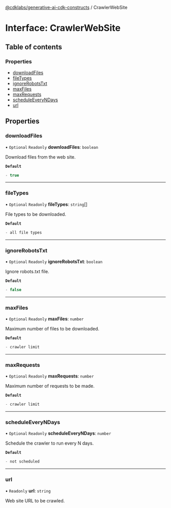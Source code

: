 [@cdklabs/generative-ai-cdk-constructs](../README.md) / CrawlerWebSite

# Interface: CrawlerWebSite

## Table of contents

### Properties

- [downloadFiles](CrawlerWebSite.md#downloadfiles)
- [fileTypes](CrawlerWebSite.md#filetypes)
- [ignoreRobotsTxt](CrawlerWebSite.md#ignorerobotstxt)
- [maxFiles](CrawlerWebSite.md#maxfiles)
- [maxRequests](CrawlerWebSite.md#maxrequests)
- [scheduleEveryNDays](CrawlerWebSite.md#scheduleeveryndays)
- [url](CrawlerWebSite.md#url)

## Properties

### downloadFiles

• `Optional` `Readonly` **downloadFiles**: `boolean`

Download files from the web site.

**`Default`**

```ts
- true
```

___

### fileTypes

• `Optional` `Readonly` **fileTypes**: `string`[]

File types to be downloaded.

**`Default`**

```ts
- all file types
```

___

### ignoreRobotsTxt

• `Optional` `Readonly` **ignoreRobotsTxt**: `boolean`

Ignore robots.txt file.

**`Default`**

```ts
- false
```

___

### maxFiles

• `Optional` `Readonly` **maxFiles**: `number`

Maximum number of files to be downloaded.

**`Default`**

```ts
- crawler limit
```

___

### maxRequests

• `Optional` `Readonly` **maxRequests**: `number`

Maximum number of requests to be made.

**`Default`**

```ts
- crawler limit
```

___

### scheduleEveryNDays

• `Optional` `Readonly` **scheduleEveryNDays**: `number`

Schedule the crawler to run every N days.

**`Default`**

```ts
- not scheduled
```

___

### url

• `Readonly` **url**: `string`

Web site URL to be crawled.
